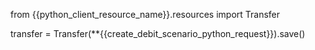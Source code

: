 from {{python_client_resource_name}}.resources import Transfer

transfer = Transfer(**{{create_debit_scenario_python_request}}).save()
